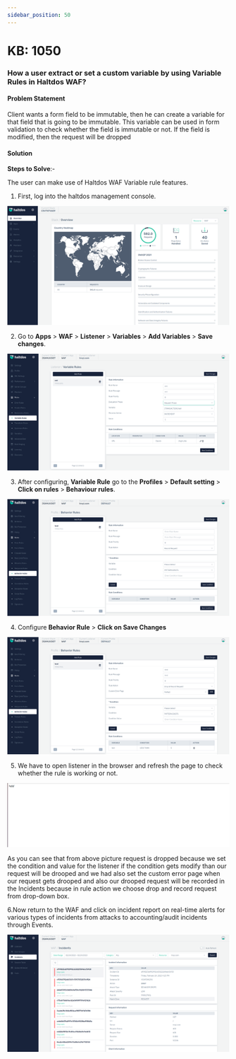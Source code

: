 ```yaml
---
sidebar_position: 50
---
```


# KB: 1050

### **How a user extract or set a custom variable by using Variable Rules in Haltdos WAF?**

#### **Problem Statement**

Client wants a form field to be immutable, then he can create a variable for that field that is going to be immutable. This variable can be used in form validation to check whether the field is immutable or not. If the field is modified, then the request will be dropped

#### **Solution**

**Steps to Solve**:-

The user can make use of Haltdos WAF Variable rule features.

1. First, log into the haltdos management console.

![kb-1050](/img/waf/kb/v2/overview_kb_1050_1.png)

2. Go to **Apps** > **WAF** > **Listener** > **Variables** > **Add Variables** > **Save changes**.

![kb-1050](/img/waf/kb/v2/variable_kb_1050_2.png)

3. After configuring, **Variable Rule** go to the **Profiles** > **Default setting** > **Click on rules** > **Behaviour rules**.

![kb-1050](/img/waf/kb/v2/behavior_kb_1050_3.png)

4. Configure **Behavior Rule** > **Click on Save Changes**

![kb-1050](/img/waf/kb/v2/behavior_kb_1050_4.png)

5. We have to open listener in the browser and refresh the page to check whether the rule is working or not.

![kb-1050](/img/waf/tutorials/be1.png)


As you can see that from above picture request is dropped because we set the condition and value for the listener if the condition gets modify than our request will be drooped and we had also set the custom error page when our request gets drooped and also our drooped request will be recorded in the Incidents because in rule action we choose drop and record request from drop-down box.

6.Now return to the WAF and click on incident report on real-time alerts for various types of incidents from attacks to accounting/audit incidents through Events. 

![kb-1049](/img/waf/kb/v2/incidents_kb_1050_6.png)




